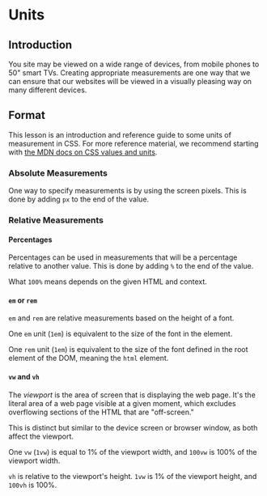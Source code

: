 # Units

## Introduction

You site may be viewed on a wide range of devices, from mobile phones to 50" smart TVs. Creating appropriate measurements are one way that we can ensure that our websites will be viewed in a visually pleasing way on many different devices.

## Format

This lesson is an introduction and reference guide to some units of measurement in CSS. For more reference material, we recommend starting with [the MDN docs on CSS values and units](https://developer.mozilla.org/en-US/docs/Web/CSS/CSS_Values_and_Units).

### Absolute Measurements

One way to specify measurements is by using the screen pixels. This is done by adding `px` to the end of the value.

### Relative Measurements

#### Percentages

Percentages can be used in measurements that will be a percentage relative to another value. This is done by adding `%` to the end of the value.

What `100%` means depends on the given HTML and context.

#### `em` or `rem`

`em` and `rem` are relative measurements based on the height of a font.

One `em` unit (`1em`) is equivalent to the size of the font in the element.

One `rem` unit (`1em`) is equivalent to the size of the font defined in the root element of the DOM, meaning the `html` element.

#### `vw` and `vh`

The _viewport_ is the area of screen that is displaying the web page. It's the literal area of a web page visible at a given moment, which excludes overflowing sections of the HTML that are "off-screen."

This is distinct but similar to the device screen or browser window, as both affect the viewport.

One `vw` (`1vw`) is equal to 1% of the viewport width, and `100vw` is 100% of the viewport width.

`vh` is relative to the viewport's height. `1vw` is 1% of the viewport height, and `100vh` is 100%.
